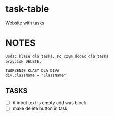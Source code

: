 # task-table
Website with tasks

# NOTES
```txt
Dodac klase dla taska. Po czym dodac dla taska
przycisk DELETE.

TWORZENIE KLASY DLA DIVA
div.className = "ClassName";
```




## TASKS
- [ ] if input text is empty add was block
- [ ] make delete button in task
